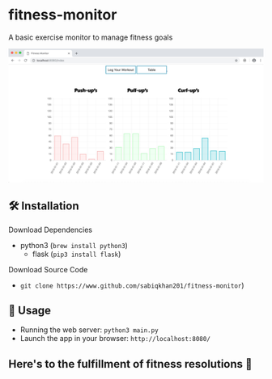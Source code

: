 # fitness-monitor
A basic exercise monitor to manage fitness goals

![preview](img/img.jpg)

## 🛠 Installation

Download Dependencies
 - python3 (``brew install python3``)
   - flask (``pip3 install flask``)

Download Source Code
 - ``git clone https://www.github.com/sabiqkhan201/fitness-monitor``)

 ## 🔑 Usage
 - Running the web server: ``python3 main.py``
 - Launch the app in your browser: ``http://localhost:8080/``

## Here's to the fulfillment of fitness resolutions 🥂
